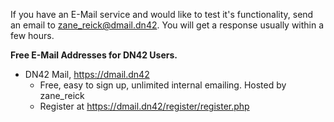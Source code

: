 If you have an E-Mail service and would like to test it's functionality, send an email to zane_reick@dmail.dn42. You will get a response usually within a few hours.

**Free E-Mail Addresses for DN42 Users.**
* DN42 Mail, https://dmail.dn42
  * Free, easy to sign up, unlimited internal emailing. Hosted by zane_reick
  * Register at https://dmail.dn42/register/register.php
